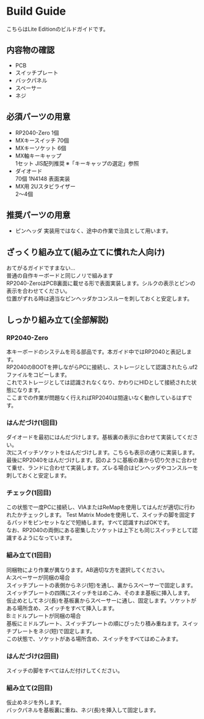 # Build Guide
こちらはLite Editionのビルドガイドです。
## 内容物の確認
- PCB
- スイッチプレート
- バックパネル
- スペーサー
- ネジ

## 必須パーツの用意
 - RP2040-Zero
   1個
 - MXキースイッチ
   70個
 - MXキーソケット
   6個
 - MX軸キーキャップ  
   1セット JIS配列推奨
   ※「キーキャップの選定」参照
 - ダイオード  
   70個 1N4148 表面実装
 - MX用 2Uスタビライザー  
   2～4個

## 推奨パーツの用意
- ピンヘッダ
  実装用ではなく、途中の作業で治具として用います。

## ざっくり組み立て(組み立てに慣れた人向け)
おてがるガイドですまない…  
普通の自作キーボードと同じノリで組みます  
RP2040-ZeroはPCB裏面に載せる形で表面実装します。シルクの表示とピンの表示を合わせてください。  
位置がずれる時は適当なピンヘッダかコンスルーを刺しておくと安定します。

## しっかり組み立て(全部解説)
### RP2040-Zero
本キーボードのシステムを司る部品です。本ガイド中ではRP2040と表記します。    
RP2040のBOOTを押しながらPCに接続し、ストレージとして認識されたら.uf2ファイルをコピーします。  
これでストレージとしては認識されなくなり、かわりにHIDとして接続された状態になります。  
ここまでの作業が問題なく行えればRP2040は間違いなく動作しているはずです。

### はんだづけ(1回目)
ダイオードを最初にはんだづけします。基板裏の表示に合わせて実装してください。  
次にスイッチソケットをはんだづけします。こちらも表示の通りに実装します。
最後にRP2040をはんだづけします。図のように基板の裏から切り欠きに合わせて乗せ、ランドに合わせて実装します。ズレる場合はピンヘッダやコンスルーを刺しておくと安定します。  

### チェック(1回目)
この状態で一度PCに接続し、VIAまたはReMapを使用してはんだが適切に行われたかチェックします。
Test Matrix Modeを使用して、スイッチの脚を固定するパッドをピンセットなどで短絡します。すべて認識すればOKです。  
なお、RP2040の両側にある密集したソケットは上下とも同じスイッチとして認識するようになっています。

### 組み立て(1回目)
同梱物により作業が異なります。AB適切な方を選択してください。  
A:スペーサーが同梱の場合  
スイッチプレートの表側からネジ(短)を通し、裏からスペーサーで固定します。スイッチプレートの四隅にスイッチをはめこみ、そのまま基板に挿入します。  
仮止めとしてネジ(長)を基板裏からスペーサーに通し、固定します。ソケットがある場所含め、スイッチをすべて挿入します。  
B:ミドルプレートが同梱の場合  
基板にミドルプレート、スイッチプレートの順にぴったり積み重ねます。スイッチプレートをネジ(短)で固定します。  
この状態で、ソケットがある場所含め、スイッチをすべてはめこみます。  

### はんだづけ(2回目)
スイッチの脚をすべてはんだ付けしてください。

### 組み立て(2回目)
仮止めネジを外します。  
バックパネルを基板裏に重ね、ネジ(長)を挿入して固定します。  

